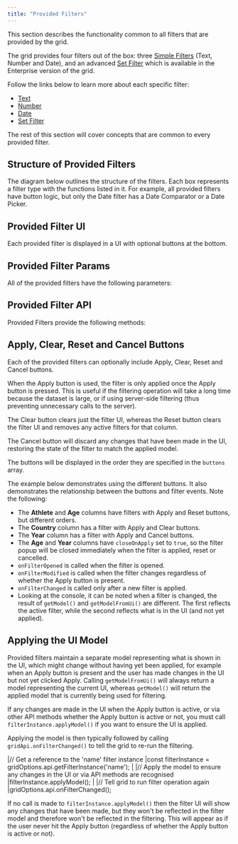 ```yaml
---
title: "Provided Filters"
---
```


This section describes the functionality common to all filters that are provided by the grid.

The grid provides four filters out of the box: three [Simple Filters](/filter-provided-simple/) (Text, Number and Date), and an advanced [Set Filter](/filter-set/) which is available in the Enterprise version of the grid.

Follow the links below to learn more about each specific filter:

- [Text](/filter-text/)
- [Number](/filter-number/)
- [Date](/filter-date/)
- [Set Filter](/filter-set/)<enterprise-icon></enterprise-icon>

The rest of this section will cover concepts that are common to every provided filter.

## Structure of Provided Filters

The diagram below outlines the structure of the filters. Each box represents a filter type with the functions listed in it. For example, all provided filters have button logic, but only the Date filter has a Date Comparator or a Date Picker.

<image-caption src="filter-provided/resources/provided-filters.png" alt="Provided Filters" width="52rem" centered="true" constrained="true"></image-caption>

## Provided Filter UI

Each provided filter is displayed in a UI with optional buttons at the bottom.

<image-caption src="filter-provided/resources/filter-content.png" alt="Filter Content" width="18rem" centered="true"></image-caption>

## Provided Filter Params

All of the provided filters have the following parameters:

<interface-documentation interfaceName='IProvidedFilterParams' names='["buttons","closeOnApply","debounceMs","readOnly"]' config='{"description":""}' overrideSrc="filter-provided/resources/provided-filters.json"></interface-documentation>

## Provided Filter API

Provided Filters provide the following methods:

<interface-documentation interfaceName='IProvidedFilter' names='["isFilterActive","getModel","setModel","getModelFromUi","applyModel"]'  config='{"description":""}'></interface-documentation>

## Apply, Clear, Reset and Cancel Buttons

Each of the provided filters can optionally include Apply, Clear, Reset and Cancel buttons.

When the Apply button is used, the filter is only applied once the Apply button is pressed. This is useful if the filtering operation will take a long time because the dataset is large, or if using server-side filtering (thus preventing unnecessary calls to the server).

The Clear button clears just the filter UI, whereas the Reset button clears the filter UI and removes any active filters for that column.

The Cancel button will discard any changes that have been made in the UI, restoring the state of the filter to match the applied model.

The buttons will be displayed in the order they are specified in the `buttons` array.

The example below demonstrates using the different buttons. It also demonstrates the relationship between the buttons and filter events. Note the following:

- The **Athlete** and **Age** columns have filters with Apply and Reset buttons, but different orders.
- The **Country** column has a filter with Apply and Clear buttons.
- The **Year** column has a filter with Apply and Cancel buttons.
- The **Age** and **Year** columns have `closeOnApply` set to `true`, so the filter popup will be closed immediately when the filter is applied, reset or cancelled.
- `onFilterOpened` is called when the filter is opened.
- `onFilterModified` is called when the filter changes regardless of whether the Apply button is present.
- `onFilterChanged` is called only after a new filter is applied.
- Looking at the console, it can be noted when a filter is changed, the result of `getModel()` and `getModelFromUi()` are different. The first reflects the active filter, while the second reflects what is in the UI (and not yet applied).

<grid-example title='Buttons and Filter Events' name='buttons-and-filter-events' type='generated' options='{ "enterprise": true, "exampleHeight": 560, "modules": ["clientside"] }'></grid-example>

## Applying the UI Model

Provided filters maintain a separate model representing what is shown in the UI, which might change without having yet been applied, for example when an Apply button is present and the user has made changes in the UI but not yet clicked Apply. Calling `getModelFromUi()` will always return a model representing the current UI, whereas `getModel()` will return the applied model that is currently being used for filtering.

If any changes are made in the UI when the Apply button is active, or via other API methods whether the Apply button is active or not, you must call `filterInstance.applyModel()` if you want to ensure the UI is applied.

Applying the model is then typically followed by calling `gridApi.onFilterChanged()` to tell the grid to re-run the filtering.

<snippet>
|// Get a reference to the 'name' filter instance
|const filterInstance = gridOptions.api.getFilterInstance('name');
|
|// Apply the model to ensure any changes in the UI or via API methods are recognised
|filterInstance.applyModel();
|
|// Tell grid to run filter operation again
|gridOptions.api.onFilterChanged();
</snippet>

If no call is made to `filterInstance.applyModel()` then the filter UI will show any changes that have been made, but they won't be reflected in the filter model and therefore won't be reflected in the filtering. This will appear as if the user never hit the Apply button (regardless of whether the Apply button is active or not).
